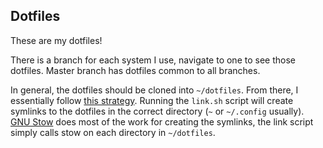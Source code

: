 ## Dotfiles
These are my dotfiles!

There is a branch for each system I use, navigate to one to see those dotfiles. Master branch has dotfiles common to all branches.

In general, the dotfiles should be cloned into `~/dotfiles`. From there, I essentially follow [this strategy](http://brandon.invergo.net/news/2012-05-26-using-gnu-stow-to-manage-your-dotfiles.html). Running the `link.sh` script will create symlinks to the dotfiles in the correct directory (`~` or `~/.config` usually). [GNU Stow](https://www.gnu.org/software/stow/) does most of the work for creating the symlinks, the link script simply calls stow on each directory in `~/dotfiles`. 
